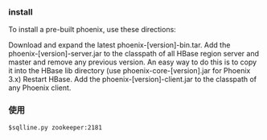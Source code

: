 ### install
To install a pre-built phoenix, use these directions:

Download and expand the latest phoenix-[version]-bin.tar.
Add the phoenix-[version]-server.jar to the classpath of all HBase region server and master and remove any previous version. An easy way to do this is to copy it into the HBase lib directory (use phoenix-core-[version].jar for Phoenix 3.x)
Restart HBase.
Add the phoenix-[version]-client.jar to the classpath of any Phoenix client.

### 使用

```
$sqlline.py zookeeper:2181
```

